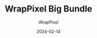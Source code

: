 ---
title: WrapPixel Big Bundle
image: "/bundles/wrappixel-big-bundle.png"
author: WrapPixel
author_link: "https://www.wrappixel.com/"
description: " "
date: 2024-02-14
price: $99
regular_price: $896
purchase_link: "https://www.wrappixel.com/templates/big-bundle/"
features:
- "8+ Bootstrap Templates"
- "10 Angular Templates"
-	"6 React Templates"
-	"5 Vuejs Template"
-	"4 Nextjs Template"
-	2 Nuxtjs Template
-	"WrapKit Complete UI Kit"
---